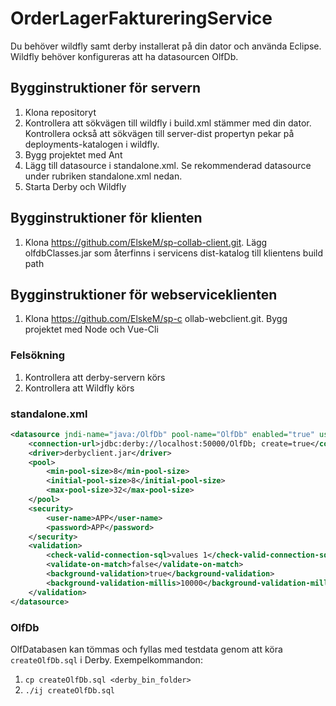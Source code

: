 # OrderLagerFaktureringService
Du behöver wildfly samt derby installerat på din dator och använda Eclipse. Wildfly behöver konfigureras att ha datasourcen OlfDb.

## Bygginstruktioner för servern
1. Klona repositoryt
2. Kontrollera att sökvägen till wildfly i build.xml stämmer med din dator. Kontrollera också       att sökvägen till server-dist propertyn pekar på deployments-katalogen i wildfly.
3. Bygg projektet med Ant
4. Lägg till datasource i standalone.xml. Se rekommenderad datasource under rubriken standalone.xml nedan.
5. Starta Derby och Wildfly

## Bygginstruktioner för klienten
1. Klona https://github.com/ElskeM/sp-collab-client.git. Lägg olfdbClasses.jar som återfinns i servicens dist-katalog till klientens build path

## Bygginstruktioner för webserviceklienten
1. Klona https://github.com/ElskeM/sp-c ollab-webclient.git. Bygg projektet med Node och Vue-Cli

### Felsökning
1. Kontrollera att derby-servern körs
2. Kontrollera att Wildfly körs

### standalone.xml
```xml
<datasource jndi-name="java:/OlfDb" pool-name="OlfDb" enabled="true" use-java-context="true">
	<connection-url>jdbc:derby://localhost:50000/OlfDb; create=true</connection-url>
	<driver>derbyclient.jar</driver>
	<pool>
		<min-pool-size>8</min-pool-size>
		<initial-pool-size>8</initial-pool-size>
		<max-pool-size>32</max-pool-size>
	</pool>
	<security>
		<user-name>APP</user-name>
		<password>APP</password>
	</security>
	<validation>
		<check-valid-connection-sql>values 1</check-valid-connection-sql>
		<validate-on-match>false</validate-on-match>
		<background-validation>true</background-validation>
		<background-validation-millis>10000</background-validation-millis>
	</validation>
</datasource>
```
### OlfDb
OlfDatabasen kan tömmas och fyllas med testdata genom att köra `createOlfDb.sql` i Derby.
Exempelkommandon:
1. `cp createOlfDb.sql <derby_bin_folder>`
2. `./ij createOlfDb.sql`
